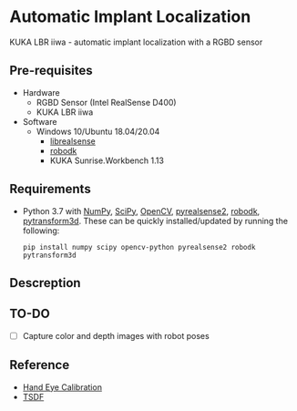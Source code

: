 # Automatic Implant Localization
KUKA LBR iiwa - automatic implant localization with a RGBD sensor


## Pre-requisites
- Hardware
	- RGBD Sensor (Intel RealSense D400)
	- KUKA LBR iiwa
- Software
	- Windows 10/Ubuntu 18.04/20.04
		- [librealsense](https://github.com/IntelRealSense/librealsense)
		- [robodk](https://robodk.com/index)
		- KUKA Sunrise.Workbench 1.13

## Requirements
- Python 3.7 with [NumPy](http://www.numpy.org/), [SciPy](https://www.scipy.org/), [OpenCV](https://opencv.org/), [pyrealsense2](https://pypi.org/project/pyrealsense/), [robodk](https://pypi.org/project/robodk/), [pytransform3d](https://github.com/rock-learning/pytransform3d). These can be quickly installed/updated by running the following:
  ```shell
  pip install numpy scipy opencv-python pyrealsense2 robodk pytransform3d
  ```
## Descreption




## TO-DO
- [ ] Capture color and depth images with robot poses


## Reference
- [Hand Eye Calibration](https://github.com/monroe-git/hand-eye)
- [TSDF](https://github.com/andyzeng/tsdf-fusion-python)